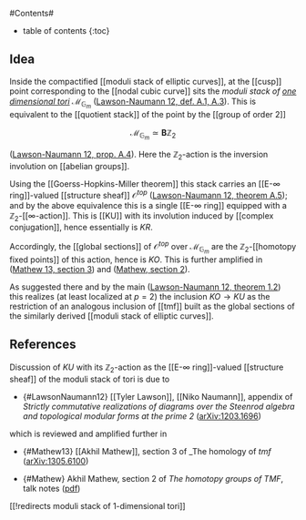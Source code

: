 
#Contents#
* table of contents
{:toc}

## Idea

Inside the compactified [[moduli stack of elliptic curves]], at the [[cusp]] point corresponding to the [[nodal cubic curve]] sits the _moduli stack of [one dimensional tori](http://ncatlab.org/nlab/show/torus#InAlgebraicGeometry)_ $\mathcal{M}_{\mathbb{G}_m}$ ([Lawson-Naumann 12, def. A.1, A.3](#LawsonNaumann12)). This is equivalent to the [[quotient stack]] of the point by the [[group of order 2]]

$$
  \mathcal{M}_{\mathbb{G}_m}\simeq \mathbf{B}\mathbb{Z}_2
$$

([Lawson-Naumann 12, prop. A.4](#LawsonNaumann12)). Here the $\mathbb{Z}_2$-action is the inversion involution on [[abelian groups]].

Using the [[Goerss-Hopkins-Miller theorem]] this stack carries an [[E-∞ ring]]-valued [[structure sheaf]] $\mathcal{O}^{top}$ ([Lawson-Naumann 12, theorem A.5](#LawsonNaumann12)); and by the above equivalence this is a single [[E-∞ ring]] equipped with a $\mathbb{Z}_2$-[[∞-action]]. This is [[KU]] with its involution induced by [[complex conjugation]], hence essentially is $KR$. 

Accordingly, the [[global sections]] of $\mathcal{O}^{top}$ over $\mathcal{M}_{\mathbb{G}_m}$ are the $\mathbb{Z}_2$-[[homotopy fixed points]] of this action, hence is $KO$. This is further amplified in ([Mathew 13, section 3](#Mathew13)) and ([Mathew, section 2](#Mathew)).

As suggested there and by the main ([Lawson-Naumann 12, theorem 1.2](#LawsonNaumann12)) this realizes (at least localized at $p = 2$) the inclusion $KO \to KU$ as the restriction of an analogous inclusion of [[tmf]] built as the global sections of the similarly derived [[moduli stack of elliptic curves]].


## References
Discussion of $KU$ with its $\mathbb{Z}_2$-action as the [[E-∞ ring]]-valued [[structure sheaf]] of the moduli stack of tori is due to 

* {#LawsonNaumann12} [[Tyler Lawson]], [[Niko Naumann]], appendix of _Strictly commutative realizations of diagrams over the Steenrod algebra and topological modular forms at the prime 2_ ([arXiv:1203.1696](http://arxiv.org/abs/1203.1696))

which is reviewed and amplified further in 

* {#Mathew13} [[Akhil Mathew]], section 3 of _The homology of $tmf$ ([arXiv:1305.6100](http://arxiv.org/abs/1305.6100)) 

* {#Mathew} Akhil Mathew, section 2 of _The homotopy groups of $TMF$_, talk notes ([pdf](http://math.mit.edu/~sglasman/tmfhomotopy.pdf))

[[!redirects moduli stack of 1-dimensional tori]]
